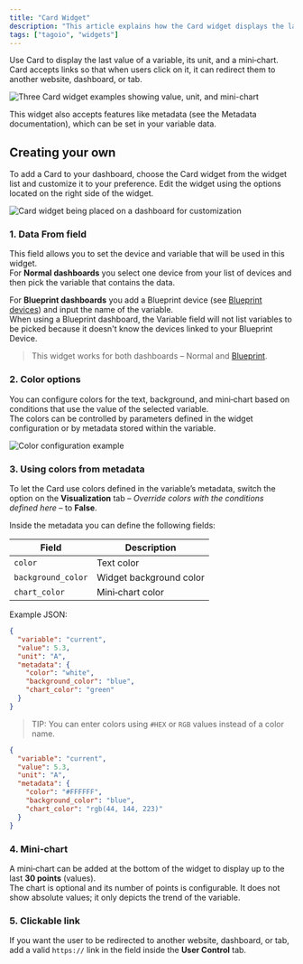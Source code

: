 ```yaml
---
title: "Card Widget"
description: "This article explains how the Card widget displays the latest value of a variable with its unit and a mini-chart, and how to add and customize the Card widget on a dashboard. It also notes that the widget supports variable metadata."
tags: ["tagoio", "widgets"]
---
```

Use Card to display the last value of a variable, its unit, and a mini‑chart. Card accepts links so that when users click on it, it can redirect them to another website, dashboard, or tab.

![Three Card widget examples showing value, unit, and mini-chart](/docs_imagem/tagoio/card-widget-2.gif)

This widget also accepts features like metadata (see the Metadata documentation), which can be set in your variable data.

## Creating your own

To add a Card to your dashboard, choose the Card widget from the widget list and customize it to your preference. Edit the widget using the options located on the right side of the widget.

![Card widget being placed on a dashboard for customization](/docs_imagem/tagoio/card-widget-2.gif)

### 1. Data From field

This field allows you to set the device and variable that will be used in this widget.  
For **Normal dashboards** you select one device from your list of devices and then pick the variable that contains the data.

For **Blueprint dashboards** you add a Blueprint device (see [Blueprint devices](/tagoio/devices/blueprint-devices-entities)) and input the name of the variable.  
When using a Blueprint dashboard, the Variable field will not list variables to be picked because it doesn't know the devices linked to your Blueprint Device.

> This widget works for both dashboards – Normal and [Blueprint](/tagoio/dashboards/blueprint-dashboard).

### 2. Color options

You can configure colors for the text, background, and mini‑chart based on conditions that use the value of the selected variable.  
The colors can be controlled by parameters defined in the widget configuration or by metadata stored within the variable.

![Color configuration example](/docs_imagem/tagoio/card-widget-2.gif)

### 3. Using colors from metadata

To let the Card use colors defined in the variable’s metadata, switch the option on the **Visualization** tab – _Override colors with the conditions defined here_ – to **False**.

Inside the metadata you can define the following fields:

| Field | Description |
|-------|-------------|
| `color` | Text color |
| `background_color` | Widget background color |
| `chart_color` | Mini‑chart color |

Example JSON:

```json
{
  "variable": "current",
  "value": 5.3,
  "unit": "A",
  "metadata": {
    "color": "white",
    "background_color": "blue",
    "chart_color": "green"
  }
}
```

> TIP: You can enter colors using `#HEX` or `RGB` values instead of a color name.

```json
{
  "variable": "current",
  "value": 5.3,
  "unit": "A",
  "metadata": {
    "color": "#FFFFFF",
    "background_color": "blue",
    "chart_color": "rgb(44, 144, 223)"
  }
}
```

### 4. Mini‑chart

A mini‑chart can be added at the bottom of the widget to display up to the last **30 points** (values).  
The chart is optional and its number of points is configurable. It does not show absolute values; it only depicts the trend of the variable.

### 5. Clickable link

If you want the user to be redirected to another website, dashboard, or tab, add a valid `https://` link in the field inside the **User Control** tab.